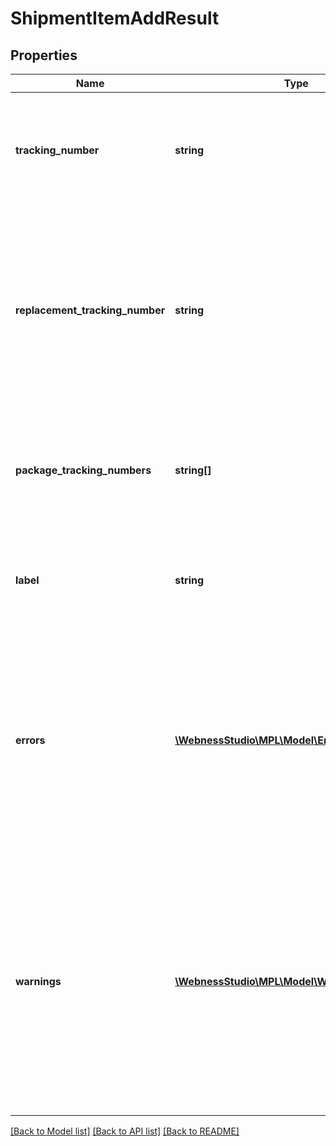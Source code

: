 # ShipmentItemAddResult

## Properties
Name | Type | Description | Notes
------------ | ------------- | ------------- | -------------
**tracking_number** | **string** | A posta által kiosztott azonosító (ragszám).   /   Identifier (tracking number) assigned by Magyar Posta. | [optional] 
**replacement_tracking_number** | **string** | A szállítmányhoz készült alapcsomagok, posta által kiosztott azonosítói (ragszám).   /   Identifiers (tracking number) assigned by Magyar Posta to the base parcels for the consignment. | [optional] 
**package_tracking_numbers** | **string[]** | Szállítmányhoz tartozó csomagok azonosítói   /   Identifiers of the parcels belonging to the consignment | [optional] 
**label** | **string** | Címirat PDF formátumban base64 enkódolva.   /   Address label in PDF format base64 encoded. | [optional] 
**errors** | [**\WebnessStudio\MPL\Model\ErrorDescriptor[]**](ErrorDescriptor.md) | A kérés végrehajtása során észlelt hibák. Amennyiben van hibalista, úgy az adott kérés sikertelenül zárult.   /   Errors detected during request execution. If there is an error list, the request was unsuccessful. | [optional] 
**warnings** | [**\WebnessStudio\MPL\Model\WarningDescriptor[]**](WarningDescriptor.md) | A kérés végrehajtása során észlelt hiányosságok. Amennyiben a lista tartalmaz elemet, úgy az adott kérés sikeresen zárult.   /   Deficiencies detected during the execution of the request. If the list contains an item, the request was completed successfully. | [optional] 

[[Back to Model list]](../../README.md#documentation-for-models) [[Back to API list]](../../README.md#documentation-for-api-endpoints) [[Back to README]](../../README.md)

